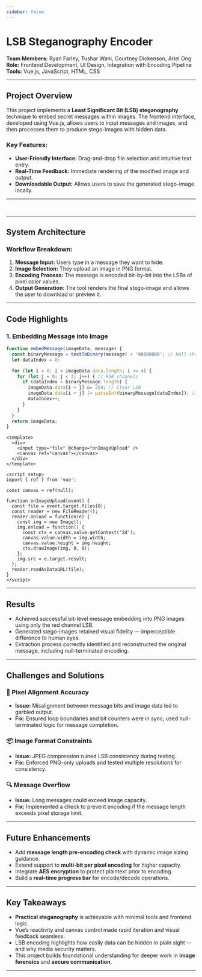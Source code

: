 ```yaml
---
sidebar: false
---
```


# LSB Steganography Encoder  
**Team Members:** Ryan Farley, Tushar Wani, Courtney Dickenson, Ariel Ong  
**Role:** Frontend Development, UI Design, Integration with Encoding Pipeline  
**Tools:** Vue.js, JavaScript, HTML, CSS  

---

## Project Overview  
This project implements a **Least Significant Bit (LSB) steganography** technique to embed secret messages within images. The frontend interface, developed using Vue.js, allows users to input messages and images, and then processes them to produce stego-images with hidden data.

### Key Features:  
- **User-Friendly Interface:** Drag-and-drop file selection and intuitive text entry.  
- **Real-Time Feedback:** Immediate rendering of the modified image and output.  
- **Downloadable Output:** Allows users to save the generated stego-image locally.

<!-- ![LSB Steganography UI](./assets/lsb_steganography_ui.png) -->

---

<script setup>
import LSBEncode from '/.vitepress/components/LSBEncode.vue'
import LSBDecode from '/.vitepress/components/LSBDecode.vue'
</script>

<ClientOnly>
  <LSBEncode />
  <br />
  <LSBDecode />
</ClientOnly>

---

## System Architecture  
### Workflow Breakdown:  
1. **Message Input:** Users type in a message they want to hide.  
2. **Image Selection:** They upload an image in PNG format.  
3. **Encoding Process:** The message is encoded bit-by-bit into the LSBs of pixel color values.  
4. **Output Generation:** The tool renders the final stego-image and allows the user to download or preview it.

---

## Code Highlights  

### 1. Embedding Message into Image  
```javascript
function embedMessage(imageData, message) {
  const binaryMessage = textToBinary(message) + '00000000'; // Null character as delimiter
  let dataIndex = 0;

  for (let i = 0; i < imageData.data.length; i += 4) {
    for (let j = 0; j < 3; j++) { // RGB channels
      if (dataIndex < binaryMessage.length) {
        imageData.data[i + j] &= 254; // Clear LSB
        imageData.data[i + j] |= parseInt(binaryMessage[dataIndex]); // Set LSB
        dataIndex++;
      }
    }
  }
  return imageData;
}
````

```vue
<template>
  <div>
    <input type="file" @change="onImageUpload" />
    <canvas ref="canvas"></canvas>
  </div>
</template>

<script setup>
import { ref } from 'vue';

const canvas = ref(null);

function onImageUpload(event) {
  const file = event.target.files[0];
  const reader = new FileReader();
  reader.onload = function(e) {
    const img = new Image();
    img.onload = function() {
      const ctx = canvas.value.getContext('2d');
      canvas.value.width = img.width;
      canvas.value.height = img.height;
      ctx.drawImage(img, 0, 0);
    };
    img.src = e.target.result;
  };
  reader.readAsDataURL(file);
}
</script>
```

---

## Results

* Achieved successful bit-level message embedding into PNG images using only the red channel LSB.
* Generated stego-images retained visual fidelity — imperceptible difference to human eyes.
* Extraction process correctly identified and reconstructed the original message, including null-terminated encoding.

---

## Challenges and Solutions

### 🔄 Pixel Alignment Accuracy

* **Issue:** Misalignment between message bits and image data led to garbled output.
* **Fix:** Ensured loop boundaries and bit counters were in sync; used null-terminated logic for message completion.

### 📦 Image Format Constraints

* **Issue:** JPEG compression ruined LSB consistency during testing.
* **Fix:** Enforced PNG-only uploads and tested multiple resolutions for consistency.

### 🔍 Message Overflow

* **Issue:** Long messages could exceed image capacity.
* **Fix:** Implemented a check to prevent encoding if the message length exceeds pixel storage limit.

---

## Future Enhancements

* Add **message length pre-encoding check** with dynamic image sizing guidance.
* Extend support to **multi-bit per pixel encoding** for higher capacity.
* Integrate **AES encryption** to protect plaintext prior to encoding.
* Build a **real-time progress bar** for encode/decode operations.

---

## Key Takeaways

* **Practical steganography** is achievable with minimal tools and frontend logic.
* Vue’s reactivity and canvas control made rapid iteration and visual feedback seamless.
* LSB encoding highlights how easily data can be hidden in plain sight — and why media security matters.
* This project builds foundational understanding for deeper work in **image forensics** and **secure communication**.

---


